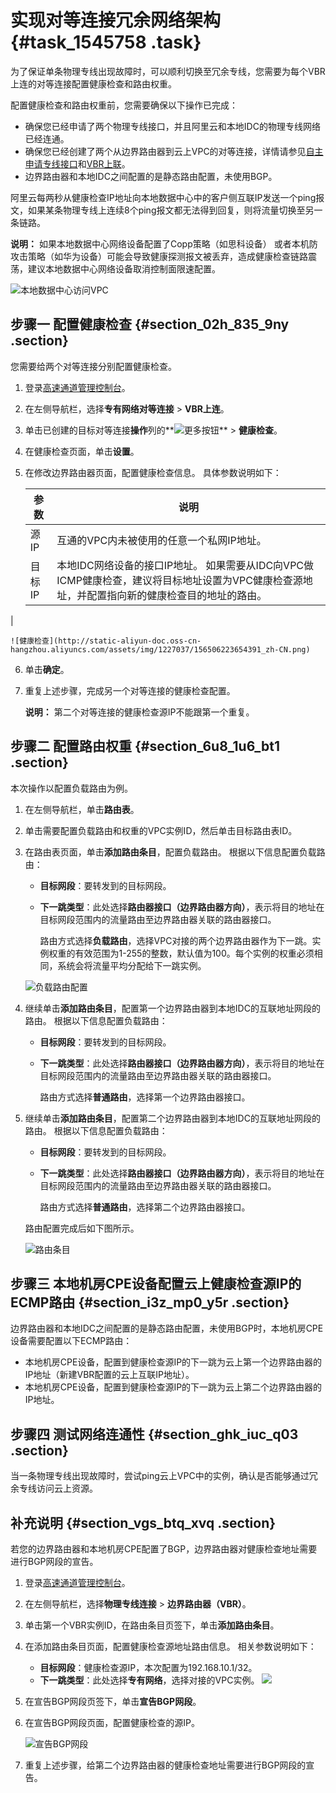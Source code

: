 # 实现对等连接冗余网络架构 {#task_1545758 .task}

为了保证单条物理专线出现故障时，可以顺利切换至冗余专线，您需要为每个VBR上连的对等连接配置健康检查和路由权重。

配置健康检查和路由权重前，您需要确保以下操作已完成：

-   确保您已经申请了两个物理专线接口，并且阿里云和本地IDC的物理专线网络已经连通。
-   确保您已经创建了两个从边界路由器到云上VPC的对等连接，详情请参见[自主申请专线接口](../cn.zh-CN/物理专线连接/自主申请专线接口.md#)和[VBR上联](../cn.zh-CN/专有网络对等连接（关闭新购）/VBR上联.md#)。
-   边界路由器和本地IDC之间配置的是静态路由配置，未使用BGP。

阿里云每两秒从健康检查IP地址向本地数据中心中的客户侧互联IP发送一个ping报文，如果某条物理专线上连续8个ping报文都无法得到回复，则将流量切换至另一条链路。

**说明：** 如果本地数据中心网络设备配置了Copp策略（如思科设备） 或者本机防攻击策略（如华为设备）可能会导致健康探测报文被丢弃，造成健康检查链路震荡，建议本地数据中心网络设备取消控制面限速配置。

![本地数据中心访问VPC](http://static-aliyun-doc.oss-cn-hangzhou.aliyuncs.com/assets/img/1227037/156506223654306_zh-CN.png)

## 步骤一 配置健康检查 {#section_02h_835_9ny .section}

您需要给两个对等连接分别配置健康检查。

1.  登录[高速通道管理控制台](https://expressconnectnext.console.aliyun.com)。 
2.  在左侧导航栏，选择**专有网络对等连接** \> **VBR上连**。
3.  单击已创建的目标对等连接**操作**列的**![更多按钮](http://static-aliyun-doc.oss-cn-hangzhou.aliyuncs.com/assets/img/1227037/156506223654309_zh-CN.png)** \> **健康检查**。
4.  在健康检查页面，单击**设置**。
5.  在修改边界路由器页面，配置健康检查信息。 具体参数说明如下：

    |参数|说明|
    |--|--|
    |源IP|互通的VPC内未被使用的任意一个私网IP地址。|
    |目标IP|本地IDC网络设备的接口IP地址。 如果需要从IDC向VPC做ICMP健康检查，建议将目标地址设置为VPC健康检查源地址，并配置指向新的健康检查目的地址的路由。

 |

    ![健康检查](http://static-aliyun-doc.oss-cn-hangzhou.aliyuncs.com/assets/img/1227037/156506223654391_zh-CN.png)

6.  单击**确定**。
7.  重复上述步骤，完成另一个对等连接的健康检查配置。 

    **说明：** 第二个对等连接的健康检查源IP不能跟第一个重复。


## 步骤二 配置路由权重 {#section_6u8_1u6_bt1 .section}

本次操作以配置负载路由为例。

1.  在左侧导航栏，单击**路由表**。
2.  单击需要配置负载路由和权重的VPC实例ID，然后单击目标路由表ID。
3.  在路由表页面，单击**添加路由条目**，配置负载路由。 根据以下信息配置负载路由：

    -   **目标网段**：要转发到的目标网段。
    -   **下一跳类型**：此处选择**路由器接口（边界路由器方向）**，表示将目的地址在目标网段范围内的流量路由至边界路由器关联的路由器接口。

        路由方式选择**负载路由**，选择VPC对接的两个边界路由器作为下一跳。实例权重的有效范围为1-255的整数，默认值为100。每个实例的权重必须相同，系统会将流量平均分配给下一跳实例。

    ![负载路由配置](http://static-aliyun-doc.oss-cn-hangzhou.aliyuncs.com/assets/img/1227037/156506223654353_zh-CN.png)

4.  继续单击**添加路由条目**，配置第一个边界路由器到本地IDC的互联地址网段的路由。 根据以下信息配置负载路由：
    -   **目标网段**：要转发到的目标网段。
    -   **下一跳类型**：此处选择**路由器接口（边界路由器方向）**，表示将目的地址在目标网段范围内的流量路由至边界路由器关联的路由器接口。

        路由方式选择**普通路由**，选择第一个边界路由器接口。

5.  继续单击**添加路由条目**，配置第二个边界路由器到本地IDC的互联地址网段的路由。 根据以下信息配置负载路由：

    -   **目标网段**：要转发到的目标网段。
    -   **下一跳类型**：此处选择**路由器接口（边界路由器方向）**，表示将目的地址在目标网段范围内的流量路由至边界路由器关联的路由器接口。

        路由方式选择**普通路由**，选择第二个边界路由器接口。

    路由配置完成后如下图所示。

    ![路由条目](http://static-aliyun-doc.oss-cn-hangzhou.aliyuncs.com/assets/img/1227037/156506223754373_zh-CN.png)


## 步骤三 本地机房CPE设备配置云上健康检查源IP的ECMP路由 {#section_i3z_mp0_y5r .section}

边界路由器和本地IDC之间配置的是静态路由配置，未使用BGP时，本地机房CPE设备需要配置以下ECMP路由：

-   本地机房CPE设备，配置到健康检查源IP的下一跳为云上第一个边界路由器的IP地址（新建VBR配置的云上互联IP地址）。
-   本地机房CPE设备，配置到健康检查源IP的下一跳为云上第二个边界路由器的IP地址。

## 步骤四 测试网络连通性 {#section_ghk_iuc_q03 .section}

当一条物理专线出现故障时，尝试ping云上VPC中的实例，确认是否能够通过冗余专线访问云上资源。

## 补充说明 {#section_vgs_btq_xvq .section}

若您的边界路由器和本地机房CPE配置了BGP，边界路由器对健康检查地址需要进行BGP网段的宣告。

1.  登录[高速通道管理控制台](https://expressconnectnext.console.aliyun.com)。 
2.  在左侧导航栏，选择**物理专线连接** \> **边界路由器（VBR）**。
3.  单击第一个VBR实例ID，在路由条目页签下，单击**添加路由条目**。
4.  在添加路由条目页面，配置健康检查源地址路由信息。 相关参数说明如下：

    -   **目标网段**：健康检查源IP，本次配置为192.168.10.1/32。
    -   **下一跳类型**：此处选择**专有网络**，选择对接的VPC实例。
    ![](http://static-aliyun-doc.oss-cn-hangzhou.aliyuncs.com/assets/img/1227037/156506223754421_zh-CN.png)

5.  在宣告BGP网段页签下，单击**宣告BGP网段**。
6.  在宣告BGP网段页面，配置健康检查的源IP。 

    ![宣告BGP网段](http://static-aliyun-doc.oss-cn-hangzhou.aliyuncs.com/assets/img/1227037/156506223754424_zh-CN.png)

7.  重复上述步骤，给第二个边界路由器的健康检查地址需要进行BGP网段的宣告。

